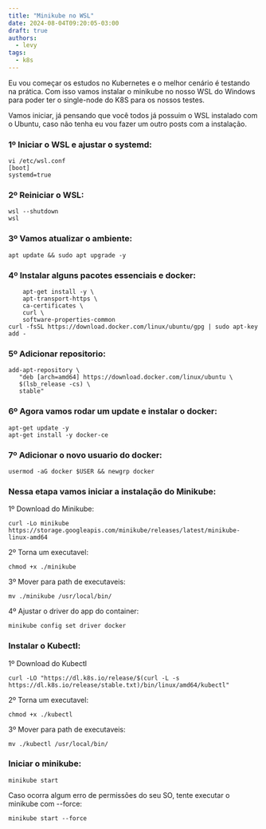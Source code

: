 ```yaml
---
title: "Minikube no WSL"
date: 2024-08-04T09:20:05-03:00
draft: true
authors:
  - levy
tags:
  - k8s 
---
```

Eu vou começar os estudos no Kubernetes e o melhor cenário é testando na prática. Com isso vamos instalar o minikube no nosso WSL do Windows para poder ter o single-node do K8S para os nossos testes.

Vamos iniciar, já pensando que você todos já possuim o WSL instalado com o Ubuntu, caso não tenha eu vou fazer um outro posts com a instalação.

### 1º Iniciar o WSL e ajustar o systemd:
```
vi /etc/wsl.conf
[boot]
systemd=true
```

### 2º Reiniciar o WSL:
```
wsl --shutdown
wsl
```

### 3º Vamos atualizar o ambiente:
```
apt update && sudo apt upgrade -y
```

### 4º Instalar alguns pacotes essenciais e docker:
```
    apt-get install -y \
    apt-transport-https \
    ca-certificates \
    curl \
    software-properties-common
curl -fsSL https://download.docker.com/linux/ubuntu/gpg | sudo apt-key add -
```
### 5º Adicionar repositorio:
```
add-apt-repository \
   "deb [arch=amd64] https://download.docker.com/linux/ubuntu \
   $(lsb_release -cs) \
   stable"
```
### 6º Agora vamos rodar um update e instalar o docker:
```
apt-get update -y
apt-get install -y docker-ce
```
### 7º Adicionar o novo usuario do docker:
```
usermod -aG docker $USER && newgrp docker
```
### Nessa etapa vamos iniciar a instalação do Minikube:

1º Download do Minikube:
```
curl -Lo minikube https://storage.googleapis.com/minikube/releases/latest/minikube-linux-amd64
```
2º Torna um executavel: 
```
chmod +x ./minikube
```
3º Mover para path de executaveis:
```
mv ./minikube /usr/local/bin/
```

4º Ajustar o driver do app do container:
```
minikube config set driver docker
```

### Instalar o Kubectl:
1º Download do Kubectl
```
curl -LO "https://dl.k8s.io/release/$(curl -L -s https://dl.k8s.io/release/stable.txt)/bin/linux/amd64/kubectl"
```
2º Torna um executavel:
```
chmod +x ./kubectl
```
3º Mover para path de executaveis:
```
mv ./kubectl /usr/local/bin/
```

### Iniciar o minikube:
```
minikube start
```
Caso ocorra algum erro de permissões do seu SO, tente executar o minikube com --force:
```
minikube start --force
```

